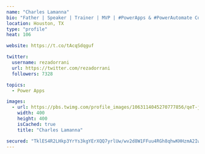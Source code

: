 ```yaml
---
name: "Charles Lamanna"
bio: "Father | Speaker | Trainer | MVP | #PowerApps & #PowerAutomate Community Super User | YouTuber Right-pointing triangle http://youtube.com/c/rezadorrani | Learn - Share - Clockwise rightwards and leftwards open circle arrows"
location: Houston, TX
type: "profile"
heat: 106

website: https://t.co/tAcqSdqguf

twitter:
  username: rezadorrani
  url: https://twitter.com/rezadorrani
  followers: 7328

topics:
  - Power Apps

images:
  - url: https://pbs.twimg.com/profile_images/1063114045270777856/qeT-jpWr_400x400.jpg
    width: 400
    height: 400
    isCached: true
    title: "Charles Lamanna"

secured: "TklES4R2LHkp3YrYs3kgYErXQQ7yrlUw/wv2d8W1FFuu4RGh8qhwKHHzmA2IwHWGrl9RgihBgr7+LfV21FLsigI9eYcbkCKcd1sfTcBxJ7QV1UWW/o+AKaqi1khzUeISfPmg68f8ycPZCHFBuP/ySEXLZsvBAyOTkX8q5gJWWjY1SjKVO+MJcf8i5K6zhN/C8CR8tIVD8LcyKrKtc1AVzn1zvPMDa+nG9sQbRokGR6OvMs/J5jIbD43M1DxS2ATiL+eSt+s4iT5vuDqfgOBR2Uc2Rk3iLpcL/geLVtVBxJoHZKkIgFxaqWdfd2bycxmy8/8E/JBTS0pQ1TvT04CKKrQZPO+62BdRQr+lk6EsLjU3qsZzqTkKWvM021miRkfpw+UsjA2W25G3oEuiPr0GlqqRL5lTc+ANSER0vqBI/dE=;OX6AbWQHrqe7ocFOYrMPaQ=="
---
```


